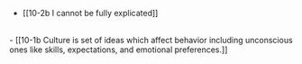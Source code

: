 - [[10-2b I cannot be fully explicated]]
<br>
- [[10-1b Culture is set of ideas which affect behavior including unconscious ones like skills, expectations, and emotional preferences.]]
